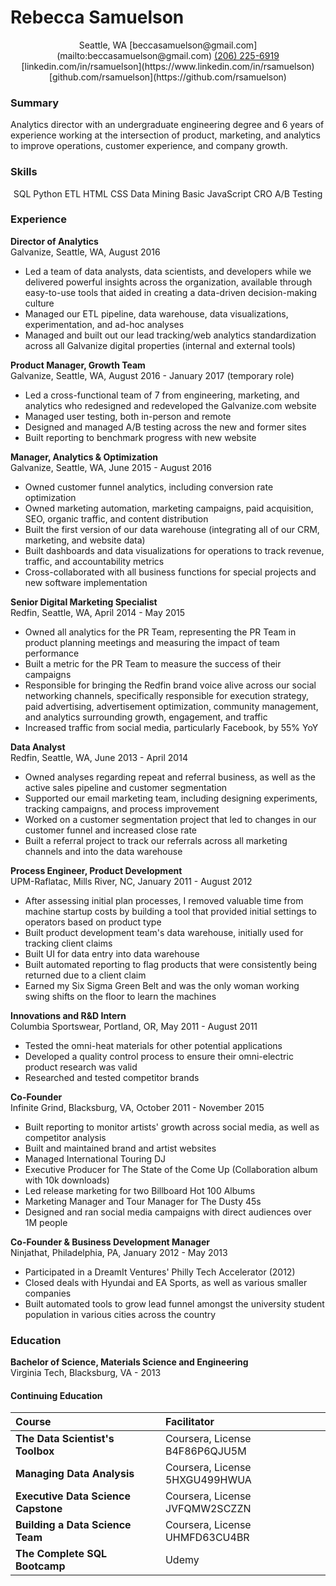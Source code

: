 # Rebecca Samuelson  

<center><i class="fa fa-globe"></i> Seattle, WA <i class="fa fa-envelope"></i> [beccasamuelson@gmail.com](mailto:beccasamuelson@gmail.com)  
<i class="fa fa-phone"></i> <a href="imessage://beccasamuelson@gmail.com">(206) 225-6919</a> <i class="fa fa-linkedin"></i> [linkedin.com/in/rsamuelson](https://www.linkedin.com/in/rsamuelson)  
<i class="fa fa-github"></i> [github.com/rsamuelson](https://github.com/rsamuelson)</center>

### Summary  
Analytics director with an undergraduate engineering degree and 6 years of experience working at the intersection of product, marketing, and analytics to improve operations, customer experience, and company growth.

### Skills
<center>SQL <i class="fa fa-asterisk"></i> Python <i class="fa fa-asterisk"></i> ETL <i class="fa fa-asterisk"></i> HTML <i class="fa fa-asterisk"></i> CSS <i class="fa fa-asterisk"></i> Data Mining <i class="fa fa-asterisk"></i> Basic JavaScript  <i class="fa fa-asterisk"></i> CRO <i class="fa fa-asterisk"></i> A/B Testing </center>

### Experience
**Director of Analytics**  
Galvanize, Seattle, WA, August 2016  
- Led a team of data analysts, data scientists, and developers while we delivered powerful insights across the organization, available through easy-to-use tools that aided in creating a data-driven decision-making culture
- Managed our ETL pipeline, data warehouse, data visualizations, experimentation, and ad-hoc analyses
- Managed and built out our lead tracking/web analytics standardization across all Galvanize digital properties (internal and external tools)

**Product Manager, Growth Team**  
Galvanize, Seattle, WA, August 2016 - January 2017 (temporary role)  
- Led a cross-functional team of 7 from engineering, marketing, and analytics who redesigned and redeveloped the Galvanize.com website
- Managed user testing, both in-person and remote
- Designed and managed A/B testing across the new and former sites
- Built reporting to benchmark progress with new website

**Manager, Analytics & Optimization**  
Galvanize, Seattle, WA, June 2015 - August 2016  
- Owned customer funnel analytics, including conversion rate optimization
- Owned marketing automation, marketing campaigns, paid acquisition, SEO, organic traffic, and content distribution
- Built the first version of our data warehouse (integrating all of our CRM, marketing, and website data)
- Built dashboards and data visualizations for operations to track revenue, traffic, and accountability metrics
- Cross-collaborated with all business functions for special projects and new software implementation

**Senior Digital Marketing Specialist**  
Redfin, Seattle, WA, April 2014 - May 2015  
- Owned all analytics for the PR Team, representing the PR Team in product planning meetings and measuring the impact of team performance
- Built a metric for the PR Team to measure the success of their campaigns
- Responsible for bringing the Redfin brand voice alive across our social networking channels, specifically responsible for execution strategy, paid advertising, advertisement optimization, community management, and analytics surrounding growth, engagement, and traffic
- Increased traffic from social media, particularly Facebook, by 55% YoY

**Data Analyst**  
Redfin, Seattle, WA, June 2013 - April 2014  
- Owned analyses regarding repeat and referral business, as well as the active sales pipeline and customer segmentation
- Supported our email marketing team, including designing experiments, tracking campaigns, and process improvement
- Worked on a customer segmentation project that led to changes in our customer funnel and increased close rate
- Built a referral project to track our referrals across all marketing channels and into the data warehouse

**Process Engineer, Product Development**    
UPM-Raflatac, Mills River, NC, January 2011 - August 2012  
- After assessing initial plan processes, I removed valuable time from machine startup costs by building a tool that provided initial settings to operators based on product type
- Built product development team's data warehouse, initially used for tracking client claims
- Built UI for data entry into data warehouse
- Built automated reporting to flag products that were consistently being returned due to a client claim
- Earned my Six Sigma Green Belt and was the only woman working swing shifts on the floor to learn the machines

**Innovations and R&D Intern**  
Columbia Sportswear, Portland, OR, May 2011 - August 2011  
- Tested the omni-heat materials for other potential applications
- Developed a quality control process to ensure their omni-electric product research was valid
- Researched and tested competitor brands

**Co-Founder**  
Infinite Grind, Blacksburg, VA, October 2011 - November 2015  
- Built reporting to monitor artists' growth across social media, as well as competitor analysis
- Built and maintained brand and artist websites
- Managed International Touring DJ
- Executive Producer for The State of the Come Up (Collaboration album with 10k downloads)
- Led release marketing for two Billboard Hot 100 Albums
- Marketing Manager and Tour Manager for The Dusty 45s
- Designed and ran social media campaigns with direct audiences over 1M people

**Co-Founder & Business Development Manager**  
Ninjathat, Philadelphia, PA, January 2012 - May 2013
- Participated in a DreamIt Ventures' Philly Tech Accelerator (2012)
- Closed deals with Hyundai and EA Sports, as well as various smaller companies
- Built automated tools to grow lead funnel amongst the university student population in various cities across the country

### Education
**Bachelor of Science, Materials Science and Engineering**  
Virginia Tech, Blacksburg, VA - 2013

#### Continuing Education
Course   | Facilitator   |
:--- | :--- |
**The Data Scientist's Toolbox** | Coursera, License B4F86P6QJU5M |
**Managing Data Analysis** | Coursera, License 5HXGU499HWUA |
**Executive Data Science Capstone** | Coursera, License JVFQMW2SCZZN |
**Building a Data Science Team** | Coursera, License UHMFD63CU4BR |
**The Complete SQL Bootcamp** | Udemy |
